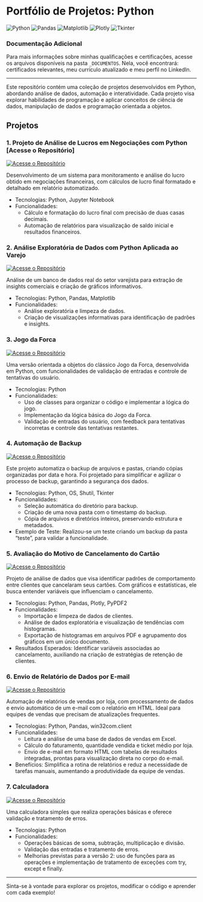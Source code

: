 # Portfólio de Projetos: Python
![Python](https://img.shields.io/badge/Python-3776AB?style=for-the-badge&logo=python&logoColor=white)
![Pandas](https://img.shields.io/badge/Pandas-150458?style=for-the-badge&logo=pandas&logoColor=white)
![Matplotlib](https://img.shields.io/badge/Matplotlib-11557c?style=for-the-badge)
![Plotly](https://img.shields.io/badge/Plotly-3F4F75?style=for-the-badge&logo=plotly&logoColor=white)
![Tkinter](https://img.shields.io/badge/Tkinter-FF6F00?style=for-the-badge&logo=python&logoColor=white)

### Documentação Adicional
Para mais informações sobre minhas qualificações e certificações, acesse os arquivos disponíveis na pasta <code>_DOCUMENTOS</code>. Nela, você encontrará: certificados relevantes, meu currículo atualizado e meu perfil no LinkedIn.

<hr> 

Este repositório contém uma coleção de projetos desenvolvidos em Python, abordando análise de dados, automação e interatividade. Cada projeto visa explorar habilidades de programação e aplicar conceitos de ciência de dados, manipulação de dados e programação orientada a objetos.

## Projetos

### 1. Projeto de Análise de Lucros em Negociações com Python [Acesse o Repositório]
[![Acesse o Repositório](https://img.shields.io/badge/Acesse%20o%20Reposit%C3%B3rio-gray?style=for-the-badge)](https://github.com/vitoriapguimaraes/portifolio-python-data_science/tree/main/An%C3%A1lise%20Estat%C3%ADstica%20com%20Statsmodels)

Desenvolvimento de um sistema para monitoramento e análise do lucro obtido em negociações financeiras, com cálculos de lucro final formatado e detalhado em relatório automatizado.

- Tecnologias: Python, Jupyter Notebook
- Funcionalidades:
    - Cálculo e formatação do lucro final com precisão de duas casas decimais.
    - Automação de relatórios para visualização de saldo inicial e resultados financeiros.

### 2. Análise Exploratória de Dados com Python Aplicada ao Varejo
[![Acesse o Repositório](https://img.shields.io/badge/Acesse%20o%20Reposit%C3%B3rio-gray?style=for-the-badge)](https://github.com/vitoriapguimaraes/portifolio-python-data_science/tree/main/Analise%20de%20Vendas)

Análise de um banco de dados real do setor varejista para extração de insights comerciais e criação de gráficos informativos.
- Tecnologias: Python, Pandas, Matplotlib
- Funcionalidades:
    - Análise exploratória e limpeza de dados.
    - Criação de visualizações informativas para identificação de padrões e insights.

### 3. Jogo da Forca
[![Acesse o Repositório](https://img.shields.io/badge/Acesse%20o%20Reposit%C3%B3rio-gray?style=for-the-badge)](https://github.com/vitoriapguimaraes/portifolio-python-data_science/tree/main/Jogo%20da%20Forca)

Uma versão orientada a objetos do clássico Jogo da Forca, desenvolvida em Python, com funcionalidades de validação de entradas e controle de tentativas do usuário.
- Tecnologias: Python
- Funcionalidades:
    - Uso de classes para organizar o código e implementar a lógica do jogo.
    - Implementação da lógica básica do Jogo da Forca.
    - Validação de entradas do usuário, com feedback para tentativas incorretas e controle das tentativas restantes.

### 4. Automação de Backup
[![Acesse o Repositório](https://img.shields.io/badge/Acesse%20o%20Reposit%C3%B3rio-gray?style=for-the-badge)](https://github.com/vitoriapguimaraes/portifolio-python-data_science/tree/main/Automo%C3%A7%C3%A3o%20de%20backup)

Este projeto automatiza o backup de arquivos e pastas, criando cópias organizadas por data e hora. Foi projetado para simplificar e agilizar o processo de backup, garantindo a segurança dos dados.

- Tecnologias: Python, OS, Shutil, Tkinter
- Funcionalidades:
    - Seleção automática do diretório para backup.
    - Criação de uma nova pasta com o timestamp do backup.
    - Cópia de arquivos e diretórios inteiros, preservando estrutura e metadados.
- Exemplo de Teste: Realizou-se um teste criando um backup da pasta “teste”, para validar a funcionalidade.

### 5. Avaliação do Motivo de Cancelamento do Cartão
[![Acesse o Repositório](https://img.shields.io/badge/Acesse%20o%20Reposit%C3%B3rio-gray?style=for-the-badge)](https://github.com/vitoriapguimaraes/portifolio-python-data_science/tree/main/Avalia%C3%A7%C3%A3o%20Cancelamento%20de%20Cart%C3%A3o)

Projeto de análise de dados que visa identificar padrões de comportamento entre clientes que cancelaram seus cartões. Com gráficos e estatísticas, ele busca entender variáveis que influenciam o cancelamento.

- Tecnologias: Python, Pandas, Plotly, PyPDF2
- Funcionalidades:
    - Importação e limpeza de dados de clientes.
    - Análise de dados exploratória e visualização de tendências com histogramas.
    - Exportação de histogramas em arquivos PDF e agrupamento dos gráficos em um único documento.
- Resultados Esperados: Identificar variáveis associadas ao cancelamento, auxiliando na criação de estratégias de retenção de clientes.

### 6. Envio de Relatório de Dados por E-mail
[![Acesse o Repositório](https://img.shields.io/badge/Acesse%20o%20Reposit%C3%B3rio-gray?style=for-the-badge)](https://github.com/vitoriapguimaraes/portifolio-python-data_science/tree/main/Relat%C3%B3rio%20de%20Dados%20por%20Email)

Automação de relatórios de vendas por loja, com processamento de dados e envio automático de um e-mail com o relatório em HTML. Ideal para equipes de vendas que precisam de atualizações frequentes.

- Tecnologias: Python, Pandas, win32com.client
- Funcionalidades:
    - Leitura e análise de uma base de dados de vendas em Excel.
    - Cálculo do faturamento, quantidade vendida e ticket médio por loja.
    - Envio de e-mail em formato HTML com tabelas de resultados integradas, prontas para visualização direta no corpo do e-mail.
- Benefícios: Simplifica a rotina de relatórios e reduz a necessidade de tarefas manuais, aumentando a produtividade da equipe de vendas.

### 7. Calculadora
[![Acesse o Repositório](https://img.shields.io/badge/Acesse%20o%20Reposit%C3%B3rio-gray?style=for-the-badge)](https://github.com/vitoriapguimaraes/portifolio-python-data_science/tree/main/Calculadora)

Uma calculadora simples que realiza operações básicas e oferece validação e tratamento de erros.
- Tecnologias: Python
- Funcionalidades:
    - Operações básicas de soma, subtração, multiplicação e divisão.
    - Validação das entradas e tratamento de erros.
    - Melhorias previstas para a versão 2: uso de funções para as operações e implementação de tratamento de exceções com try, except e finally.

<hr>

Sinta-se à vontade para explorar os projetos, modificar o código e aprender com cada exemplo!
